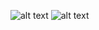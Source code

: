 ![alt text](http://music.traininghelpdesk.com/notechart.jpg)
![alt text](http://www.rochars.org/_/rsrc/1472864883234/recorderrange-notext.jpg)
